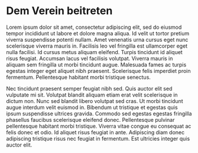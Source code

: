 # Dem Verein beitreten

Lorem ipsum dolor sit amet, consectetur adipiscing elit, sed do eiusmod tempor incididunt ut labore et dolore magna
aliqua. Id velit ut tortor pretium viverra suspendisse potenti nullam. Amet venenatis urna cursus eget nunc scelerisque
viverra mauris in. Facilisis leo vel fringilla est ullamcorper eget nulla facilisi. Id cursus metus aliquam eleifend.
Turpis tincidunt id aliquet risus feugiat. Accumsan lacus vel facilisis volutpat. Viverra mauris in aliquam sem
fringilla ut morbi tincidunt augue. Malesuada fames ac turpis egestas integer eget aliquet nibh praesent. Scelerisque
felis imperdiet proin fermentum. Pellentesque habitant morbi tristique senectus.

Nec tincidunt praesent semper feugiat nibh sed. Quis auctor elit sed vulputate mi sit. Volutpat blandit aliquam etiam
erat velit scelerisque in dictum non. Nunc sed blandit libero volutpat sed cras. Ut morbi tincidunt augue interdum velit
euismod in. Bibendum ut tristique et egestas quis ipsum suspendisse ultrices gravida. Commodo sed egestas egestas
fringilla phasellus faucibus scelerisque eleifend donec. Pellentesque pulvinar pellentesque habitant morbi tristique.
Viverra vitae congue eu consequat ac felis donec et odio. Id aliquet risus feugiat in ante. Adipiscing diam donec
adipiscing tristique risus nec feugiat in fermentum. Est ultricies integer quis auctor elit.
